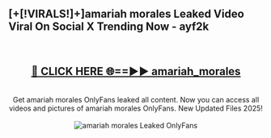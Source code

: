 <h2>[+[!VIRALS!]+]amariah morales Leaked Video Viral On Social X Trending Now - ayf2k</h2>
<br>
<div align="center">
<h2><a href="https://libra.edu.pl?amariah_morales" rel="nofollow">🔴 CLICK HERE 🌐==►► amariah_morales</a></h2>
<br>
Get amariah morales OnlyFans leaked all content. Now you can access all videos and pictures of amariah morales OnlyFans. New Updated Files 2025!
<br>
<br>
<a href="https://libra.edu.pl?amariah_morales" rel="nofollow" data-target="animated-image.originalLink"><img src="https://i.ibb.co.com/WyWwxjT/player-gif2.gif" alt="amariah morales Leaked OnlyFans" style="max-width: 100%; display: inline-block;" data-target="animated-image.originalImage"></a>
</div>
<br>